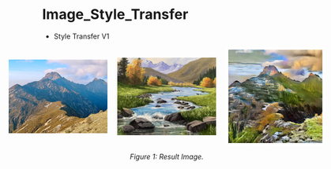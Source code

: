 # Image_Style_Transfer
* Style Transfer V1
<div style="display: flex; justify-content: center; align-items: center;">
    <img src="StyleTrans_v1/imgs/Mt.Jade.jpg" alt="Image 1" style="width: 200px; margin: 0 10px;">
    <img src="StyleTrans_v1/imgs/acrylic-autumn-river-landscape.jpg" alt="Image 2" style="width: 200px; margin: 0 10px;">
    <img src="StyleTrans_v1/imgs/result.png" alt="Image 3" style="width: 200px; margin: 0 10px;">
</div>

<p align="center"><i>Figure 1: Result Image.</i></p>
